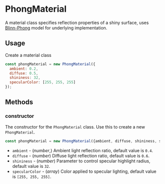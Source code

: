 # PhongMaterial

A material class specifies reflection properties of a shiny surface, uses [Blinn-Phong](https://en.wikipedia.org/wiki/Blinn%E2%80%93Phong_shading_model) model for underlying implementation. 


## Usage

Create a material class
```js
const phongMaterial = new PhongMaterial({
  ambient: 0.2,
  diffuse: 0.5,
  shininess: 32,
  specularColor: [255, 255, 255]
});
```

## Methods

### constructor

The constructor for the `PhongMaterial` class. Use this to create a new `PhongMaterial`.

```js
const phongMaterial = new PhongMaterial({ambient, diffuse, shininess, specularColor});
```

* `ambient` - (*number*,) Ambient light reflection ratio, default value is `0.4`.
* `diffuse` - (*number*) Diffuse light reflection ratio, default value is `0.6`.
* `shininess` - (*number*) Parameter to control specular highlight radius, default value is `32`.
* `specularColor` - (*array*) Color applied to specular lighting, default value is `[255, 255, 255]`.
